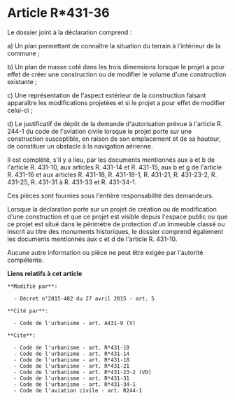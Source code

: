 # Article R*431-36

Le dossier joint à la déclaration comprend : 

a) Un plan permettant de connaître la situation du terrain à l'intérieur de la commune ; 

b) Un plan de masse coté dans les trois dimensions lorsque le projet a pour effet de créer une construction ou de modifier le
volume d'une construction existante ; 

c) Une représentation de l'aspect extérieur de la construction faisant apparaître les modifications projetées et si le projet
a pour effet de modifier celui-ci ; 

d) Le justificatif de dépôt de la demande d'autorisation prévue à l'article R. 244-1 du code de l'aviation civile lorsque le
projet porte sur une construction susceptible, en raison de son emplacement et de sa hauteur, de constituer un obstacle à la
navigation aérienne. 

Il est complété, s'il y a lieu, par les documents mentionnés aux a et b de l'article R. 431-10, aux articles R. 431-14 et R.
431-15, aux b et g de l'article R. 431-16 et aux articles R. 431-18, R. 431-18-1, R. 431-21, R. 431-23-2, R. 431-25, R.
431-31 à R. 431-33 et R. 431-34-1. 

Ces pièces sont fournies sous l'entière responsabilité des demandeurs. 

Lorsque la déclaration porte sur un projet de création ou de modification d'une construction et que ce projet est visible
depuis l'espace public ou que ce projet est situé dans le périmètre de protection d'un immeuble classé ou inscrit au titre
des monuments historiques, le dossier comprend également les documents mentionnés aux c et d de l'article R. 431-10. 

Aucune autre information ou pièce ne peut être exigée par l'autorité compétente.

**Liens relatifs à cet article**

	**Modifié par**:

	  - Décret n°2015-482 du 27 avril 2015 - art. 5

	**Cité par**:

	  - Code de l'urbanisme - art. A431-9 (V)

	**Cite**:

	  - Code de l'urbanisme - art. R*431-10
	  - Code de l'urbanisme - art. R*431-14
	  - Code de l'urbanisme - art. R*431-18
	  - Code de l'urbanisme - art. R*431-21
	  - Code de l'urbanisme - art. R*431-23-2 (VD)
	  - Code de l'urbanisme - art. R*431-31
	  - Code de l'urbanisme - art. R*431-34-1
	  - Code de l'aviation civile - art. R244-1
